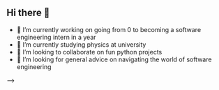 ## Hi there 👋

- 🔭 I’m currently working on going from 0 to becoming a software engineering intern in a year
- 🌱 I’m currently studying physics at university
- 👯 I’m looking to collaborate on fun python projects 
- 🤔 I’m looking for general advice on navigating the world of software engineering

-->
